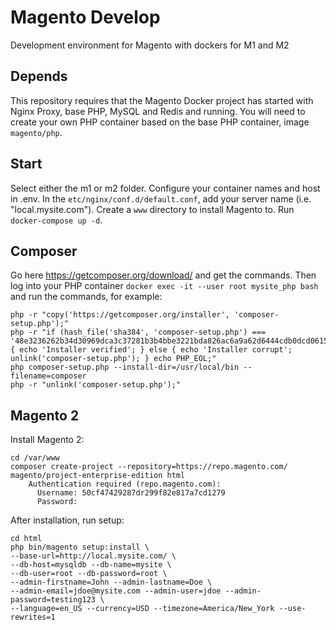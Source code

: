 # Magento Develop
Development environment for Magento with dockers for M1 and M2

## Depends
This repository requires that the Magento Docker project has started with Nginx Proxy, base PHP, MySQL and Redis and running. You will need to create your own PHP container based on the base PHP container, image `magento/php`.

## Start
Select either the m1 or m2 folder. Configure your container names and host in .env. In the `etc/nginx/conf.d/default.conf`, add your server name (i.e. "local.mysite.com").
Create a `www` directory to install Magento to. Run `docker-compose up -d`.

## Composer
Go here https://getcomposer.org/download/ and get the commands. Then log into your PHP container `docker exec -it --user root mysite_php bash` and run the commands, for example:
```
php -r "copy('https://getcomposer.org/installer', 'composer-setup.php');"
php -r "if (hash_file('sha384', 'composer-setup.php') === '48e3236262b34d30969dca3c37281b3b4bbe3221bda826ac6a9a62d6444cdb0dcd0615698a5cbe587c3f0fe57a54d8f5') { echo 'Installer verified'; } else { echo 'Installer corrupt'; unlink('composer-setup.php'); } echo PHP_EOL;"
php composer-setup.php --install-dir=/usr/local/bin --filename=composer
php -r "unlink('composer-setup.php');"
```

## Magento 2
Install Magento 2:
```
cd /var/www
composer create-project --repository=https://repo.magento.com/ magento/project-enterprise-edition html
    Authentication required (repo.magento.com):
      Username: 50cf47429287dr299f82e817a7cd1279
      Password: 
```
After installation, run setup:
```
cd html
php bin/magento setup:install \
--base-url=http://local.mysite.com/ \
--db-host=mysqldb --db-name=mysite \
--db-user=root --db-password=root \
--admin-firstname=John --admin-lastname=Doe \
--admin-email=jdoe@mysite.com --admin-user=jdoe --admin-password=testing123 \
--language=en_US --currency=USD --timezone=America/New_York --use-rewrites=1
```